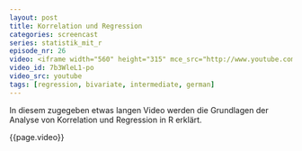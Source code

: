 ```yaml
---
layout: post
title: Korrelation und Regression
categories: screencast
series: statistik_mit_r
episode_nr: 26
video: <iframe width="560" height="315" mce_src="http://www.youtube.com/embed/7b3WleL1-po" frameborder="0" allowfullscreen="" src="http://www.youtube.com/embed/7b3WleL1-po"></iframe>
video_id: 7b3WleL1-po
video_src: youtube
tags: [regression, bivariate, intermediate, german]
---
```


In diesem zugegeben etwas langen Video werden die Grundlagen der Analyse von Korrelation und Regression in R erklärt.
<!--more-->
{{page.video}}
